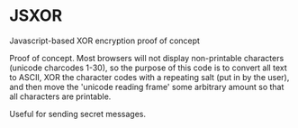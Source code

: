# JSXOR
Javascript-based XOR encryption proof of concept

Proof of concept.
Most browsers will not display non-printable characters (unicode charcodes 1-30), so the purpose of this code is to convert all text to ASCII, XOR the character codes with a repeating salt (put in by the user), and then move the 'unicode reading frame' some arbitrary amount so that all characters are printable.

Useful for sending secret messages.
